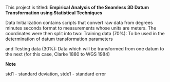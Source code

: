 This project is titled: **Empirical Analysis of the Seamless 3D Datum Transformation using Statistical Techniques**

Data Initialization contains scripts that convert raw data from degrees minutes seconds format to measurements whose units are meters.
The coordinates were then split into two: Training data (70%): To be used in the determination of datum transformation parameters 

and Testing data (30%): Data which will be transformed from one datum to the next (for this case, Clarke 1880 to WGS 1984)

**Note**

std1 - standard deviation,
stde1 - standard error

